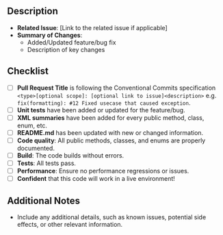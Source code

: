 ## Description

- **Related Issue**: [Link to the related issue if applicable]
- **Summary of Changes**:
    - Added/Updated feature/bug fix
    - Description of key changes

## Checklist

- [ ] **Pull Request Title** is following the Conventional Commits specification `<type>[optional scope]: [optional link to issue]<description>` e.g. `fix(formatting): #12 Fixed usecase that caused exception`.
- [ ] **Unit tests** have been added or updated for the feature/bug.
- [ ] **XML summaries** have been added for every public method, class, enum, etc.
- [ ] **README.md** has been updated with new or changed information.
- [ ] **Code quality**: All public methods, classes, and enums are properly documented.
- [ ] **Build**: The code builds without errors.
- [ ] **Tests**: All tests pass.
- [ ] **Performance**: Ensure no performance regressions or issues.
- [ ] **Confident** that this code will work in a live environment!

## Additional Notes

- Include any additional details, such as known issues, potential side effects, or other relevant information.
